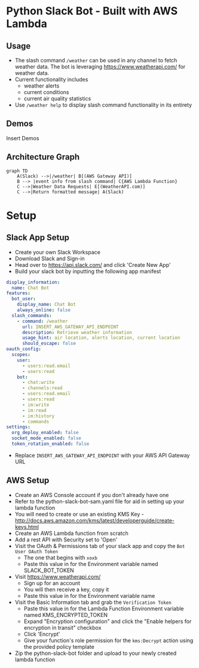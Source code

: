 # Python Slack Bot - Built with AWS Lambda
## Usage
- The slash command `/weather` can be used in any channel to fetch weather data. The bot is leveraging https://www.weatherapi.com/ for weather data.
- Current functionality includes
  - weather alerts
  - current conditions
  - current air quality statistics
- Use `/weather help` to display slash command functionality in its entirety

## Demos
Insert Demos
## Architecture Graph
```mermaid
graph TD
    A(Slack) -->|/weather| B[(AWS Gateway API)]
    B --> |event info from slash command| C{AWS Lambda Function}
    C -->|Weather Data Requests| E[(WeatherAPI.com)]
    C -->|Return formatted message| A(Slack)
```

# Setup
## Slack App Setup
- Create your own Slack Workspace
- Download Slack and Sign-in
- Head over to https://api.slack.com/ and click 'Create New App'
- Build your slack bot by inputting the following app manifest
```yaml
display_information:
  name: Chat Bot
features:
  bot_user:
    display_name: Chat Bot
    always_online: false
  slash_commands:
    - command: /weather
      url: INSERT_AWS_GATEWAY_API_ENDPOINT
      description: Retrieve weather information
      usage_hint: air location, alerts location, current location
      should_escape: false
oauth_config:
  scopes:
    user:
      - users:read.email
      - users:read
    bot:
      - chat:write
      - channels:read
      - users:read.email
      - users:read
      - im:write
      - im:read
      - im:history
      - commands
settings:
  org_deploy_enabled: false
  socket_mode_enabled: false
  token_rotation_enabled: false
  ```
- Replace `INSERT_AWS_GATEWAY_API_ENDPOINT` with your AWS API Gateway URL

## AWS Setup
- Create an AWS Console account if you don't already have one
- Refer to the python-slack-bot-sam.yaml file for aid in setting up your lambda function
- You will need to create or use an existing KMS Key - http://docs.aws.amazon.com/kms/latest/developerguide/create-keys.html
- Create an AWS Lambda function from scratch
- Add a rest API with Security set to 'Open'
- Visit the OAuth & Permissions tab of your slack app and copy the `Bot User OAuth Token`
  - The one that begins with `xoxb`
  - Paste this value in for the Environment variable named SLACK_BOT_TOKEN
- Visit https://www.weatherapi.com/
  - Sign up for an account
  - You will then receive a key, copy it
  - Paste this value in for the Environment variable name 
- Visit the Basic Information tab and grab the `Verification Token`
  - Paste this value in for the Lambda Function Environment variable named KMS_ENCRYPTED_TOKEN
  - Expand "Encryption configuration" and click the "Enable helpers for encryption in transit" checkbox
  - Click 'Encrypt'
  - Give your function's role permission for the `kms:Decrypt` action using the provided policy template
- Zip the python-slack-bot folder and upload to your newly created lambda function
